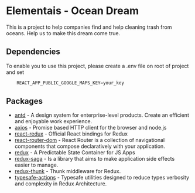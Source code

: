 # Elementais - Ocean Dream

This is a project to help companies find and help cleaning trash from oceans. Help us to make this dream come true.

## Dependencies

To enable you to use this project, please create a .env file on root of project and set 
```javascript 
    REACT_APP_PUBLIC_GOOGLE_MAPS_KEY=your_key
```


## Packages 

* [antd](https://ant.design/) - A design system for enterprise-level products. Create an efficient and enjoyable work experience.
* [axios](https://github.com/axios/axios) - Promise based HTTP client for the browser and node.js
* [react-redux](https://react-redux.js.org/) - Official React bindings for Redux
* [react-router-dom](https://reacttraining.com/react-router/) - React Router is a collection of navigational components that compose declaratively with your application.
* [redux](https://redux.js.org/) - A Predictable State Container for JS Apps
* [redux-saga](https://github.com/redux-saga/redux-saga) - Is a library that aims to make application side effects easier to manage.
* [redux-thunk](https://github.com/reduxjs/redux-thunk) - Thunk middleware for Redux.
* [typesafe-actions](https://github.com/piotrwitek/typesafe-actions) - Typesafe utilities designed to reduce types verbosity and complexity in Redux Architecture.